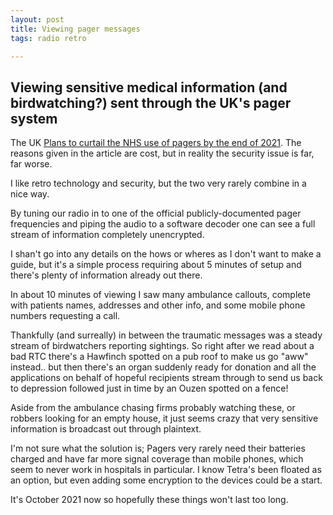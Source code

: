 ```yaml
---
layout: post
title: Viewing pager messages
tags: radio retro

---
```


## Viewing sensitive medical information (and birdwatching?) sent through the UK's pager system

The UK [Plans to curtail the NHS use of pagers by the end of 2021](https://www.bbc.co.uk/news/technology-47332415). The reasons given in the article are cost, but in reality the security issue is far, far worse.

I like retro technology and security, but the two very rarely combine in a nice way.

By tuning our radio in to one of the official publicly-documented pager frequencies and piping the audio to a software decoder one can see a full stream of information completely unencrypted.

I shan't go into any details on the hows or wheres as I don't want to make a guide, but it's a simple process requiring about 5 minutes of setup and there's plenty of information already out there.

In about 10 minutes of viewing I saw many ambulance callouts, complete with patients names, addresses and other info, and some mobile phone numbers requesting a call.

Thankfully (and surreally) in between the traumatic messages was a steady stream of birdwatchers reporting sightings. So right after we read about a bad RTC there's a Hawfinch spotted on a pub roof to make us go "aww" instead.. but then there's an organ suddenly ready for donation and all the applications on behalf of hopeful recipients stream through to send us back to depression followed just in time by an Ouzen spotted on a fence!

Aside from the ambulance chasing firms probably watching these, or robbers looking for an empty house, it just seems crazy that very sensitive information is broadcast out through plaintext.

I'm not sure what the solution is; Pagers very rarely need their batteries charged and have far more signal coverage than mobile phones, which seem to never work in hospitals in particular. I know Tetra's been floated as an option, but even adding some encryption to the devices could be a start.

It's October 2021 now so hopefully these things won't last too long.
